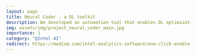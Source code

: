 ```yaml
---
layout: page
title: Neural Coder - a DL toolkit
description: We developed an automation tool that enables DL optimizations in DL Python model scripts with just one click.
img: assets/img/project_neural_coder_main.jpg
importance: 1
category: "@Intel AI"
redirect: https://medium.com/intel-analytics-software/one-click-enable-intel-neural-compressor-features-in-pytorch-scripts-5d4e31f5a22b
---
```

